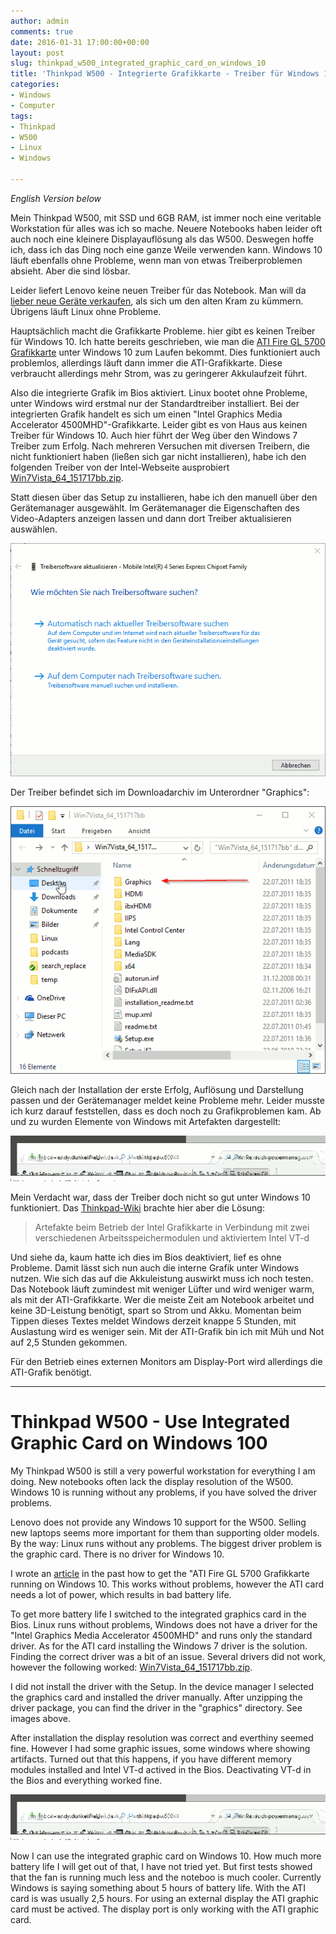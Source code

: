 ```yaml
---
author: admin
comments: true
date: 2016-01-31 17:00:00+00:00
layout: post
slug: thinkpad_w500_integrated_graphic_card_on_windows_10
title: 'Thinkpad W500 - Integrierte Grafikkarte - Treiber für Windows 10'
categories:
- Windows
- Computer
tags:
- Thinkpad
- W500
- Linux
- Windows

---
```


*English Version below*

Mein Thinkpad W500, mit SSD und 6GB RAM, ist immer noch eine veritable Workstation für alles was ich so mache. Neuere Notebooks haben leider oft auch noch eine kleinere Displayauflösung als das W500. Deswegen hoffe ich, dass ich das Ding noch eine ganze Weile verwenden kann. Windows 10 läuft ebenfalls ohne Probleme, wenn man von etwas Treiberproblemen absieht. Aber die sind lösbar. 

Leider liefert Lenovo keine neuen Treiber für das Notebook. Man will da [lieber neue Geräte verkaufen](http://www.heise.de/newsticker/meldung/Lenovo-Chef-Windows-10-Gratis-Upgrade-war-ein-Fehler-3067578.html), als sich um den alten Kram zu kümmern. Übrigens läuft Linux ohne Probleme.

Hauptsächlich macht die Grafikkarte Probleme. hier gibt es keinen Treiber für Windows 10. Ich hatte bereits geschrieben, wie man die [ATI Fire GL 5700 Grafikkarte](https://andydunkel.net/computer/2015/08/09/windows_10_on_thinkpad_w500.html) unter Windows 10 zum Laufen bekommt. Dies funktioniert auch problemlos, allerdings läuft dann immer die ATI-Grafikkarte. Diese verbraucht allerdings mehr Strom, was zu geringerer Akkulaufzeit führt.

Also die integrierte Grafik im Bios aktiviert. Linux bootet ohne Probleme, unter Windows wird erstmal nur der Standardtreiber installiert. Bei der integrierten Grafik handelt es sich um einen "Intel Graphics Media Accelerator 4500MHD"-Grafikkarte. Leider gibt es von Haus aus keinen Treiber für Windows 10. Auch hier führt der Weg über den Windows 7 Treiber zum Erfolg. Nach mehreren Versuchen mit diversen Treibern, die nicht funktioniert haben (ließen sich gar nicht installieren), habe ich den folgenden Treiber von der Intel-Webseite ausprobiert [Win7Vista_64_151717bb.zip](https://downloadcenter.intel.com/download/18402).

Statt diesen über das Setup zu installieren, habe ich den manuell über den Gerätemanager ausgewählt. Im Gerätemanager die Eigenschaften des Video-Adapters anzeigen lassen und dann dort Treiber aktualisieren auswählen.

![](/assets/uploads/2016/1/intel_treiber.png)

Der Treiber befindet sich im Downloadarchiv im Unterordner "Graphics":

![](/assets/uploads/2016/1/intel_treiber1.png)

Gleich nach der Installation der erste Erfolg, Auflösung und Darstellung passen und der Gerätemanager meldet keine Probleme mehr. Leider musste ich kurz darauf feststellen, dass es doch noch zu Grafikproblemen kam. Ab und zu wurden Elemente von Windows mit Artefakten dargestellt:

![](/assets/uploads/2016/1/intel_grafikfehler.png)

Mein Verdacht war, dass der Treiber doch nicht so gut unter Windows 10 funktioniert. Das [Thinkpad-Wiki](http://thinkwiki.de/W500) brachte hier aber die Lösung:

>Artefakte beim Betrieb der Intel Grafikkarte in Verbindung mit zwei verschiedenen Arbeitsspeichermodulen und aktiviertem Intel VT-d

Und siehe da, kaum hatte ich dies im Bios deaktiviert, lief es ohne Probleme. Damit lässt sich nun auch die interne Grafik unter Windows nutzen. Wie sich das auf die Akkuleistung auswirkt muss ich noch testen. Das Notebook läuft zumindest mit weniger Lüfter und wird weniger warm, als mit der ATI-Grafikkarte. Wer die meiste Zeit am Notebook arbeitet und keine 3D-Leistung benötigt, spart so Strom und Akku. Momentan beim Tippen dieses Textes meldet Windows derzeit knappe 5 Stunden, mit Auslastung wird es weniger sein. Mit der ATI-Grafik bin ich mit Müh und Not auf 2,5 Stunden gekommen.

Für den Betrieb eines externen Monitors am Display-Port wird allerdings die ATI-Grafik benötigt.

--------------

# Thinkpad W500 - Use Integrated Graphic Card on Windows 100

My Thinkpad W500 is still a very powerful workstation for everything I am doing. New notebooks often lack the display resolution of the W500. Windows 10 is running without any problems, if you have solved the driver problems.

Lenovo does not provide any Windows 10 support for the W500. Selling new laptops seems more important for them than supporting older models. By the way: Linux runs without any problems. The biggest driver problem is the graphic card. There is no driver for Windows 10.

I wrote an [article](https://andydunkel.net/computer/2015/08/09/windows_10_on_thinkpad_w500.html) in the past how to get the "ATI Fire GL 5700 Grafikkarte running on Windows 10. This works without problems, however the ATI card needs a lot of power, which results in bad battery life.

To get more battery life I switched to the integrated graphics card in the Bios. Linux runs without problems, Windows does not have a driver for the "Intel Graphics Media Accelerator 4500MHD" and runs only the standard driver. As for the ATI card installing the Windows 7 driver is the solution. Finding the correct driver was a bit of an issue. Several drivers did not work, however the following worked: [Win7Vista_64_151717bb.zip](https://downloadcenter.intel.com/download/18402).

I did not install the driver with the Setup. In the device manager I selected the graphics card and installed the driver manually. After unzipping the driver package, you can find the driver in the "graphics" directory. See images above.

After installation the display resolution was correct and everthiny seemed fine. However I had some graphic issues, some windows where showing artifacts. Turned out that this happens, if you have different memory modules installed and Intel VT-d actived in the Bios. Deactivating VT-d in the Bios and everything worked fine.

![](/assets/uploads/2016/1/intel_grafikfehler.png)

Now I can use the integrated graphic card on Windows 10. How much more battery life I will get out of that, I have not tried yet. But first tests showed that the fan is running much less and the noteboo is much cooler. Currently Windows is saying something about 5 hours of battery life. With the ATI card is was usually 2,5 hours. For using an external display the ATI graphic card must be actived. The display port is only working with the ATI graphic card.